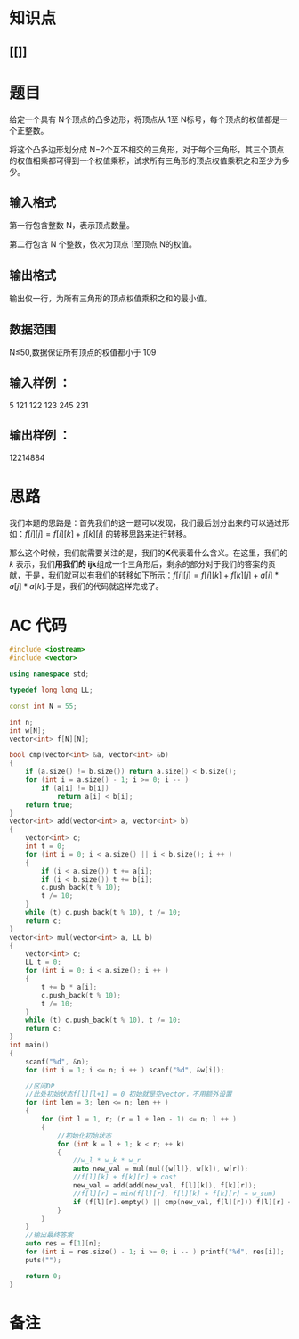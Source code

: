 # 知识点
  ## [[]]
# 题目
 给定一个具有 N个顶点的凸多边形，将顶点从 1至 N标号，每个顶点的权值都是一个正整数。

将这个凸多边形划分成 N−2个互不相交的三角形，对于每个三角形，其三个顶点的权值相乘都可得到一个权值乘积，试求所有三角形的顶点权值乘积之和至少为多少。

## 输入格式
第一行包含整数 N，表示顶点数量。

第二行包含 N 个整数，依次为顶点 1至顶点 N的权值。

## 输出格式
输出仅一行，为所有三角形的顶点权值乘积之和的最小值。

## 数据范围
N≤50,数据保证所有顶点的权值都小于 109
## 输入样例 ：
5
121 122 123 245 231
## 输出样例 ：
12214884

# 思路
我们本题的思路是：首先我们的这一题可以发现，我们最后划分出来的可以通过形如：$f[i][j]=f[i][k]+f[k][j]$ 的转移思路来进行转移。

那么这个时候，我们就需要关注的是，我们的**K**代表着什么含义。在这里，我们的 $k$ 表示，我们**用我们的 ijk**组成一个三角形后，剩余的部分对于我们的答案的贡献，于是，我们就可以有我们的转移如下所示：$f[i][j]=f[i][k]+f[k][j]+a[i]*a[j]*a[k]$.于是，我们的代码就这样完成了。
# AC 代码
```cpp
#include <iostream>
#include <vector>

using namespace std;

typedef long long LL;

const int N = 55;

int n;
int w[N];
vector<int> f[N][N];

bool cmp(vector<int> &a, vector<int> &b)
{
    if (a.size() != b.size()) return a.size() < b.size();
    for (int i = a.size() - 1; i >= 0; i -- )
        if (a[i] != b[i])
            return a[i] < b[i];
    return true;
}
vector<int> add(vector<int> a, vector<int> b)
{
    vector<int> c;
    int t = 0;
    for (int i = 0; i < a.size() || i < b.size(); i ++ )
    {
        if (i < a.size()) t += a[i];
        if (i < b.size()) t += b[i];
        c.push_back(t % 10);
        t /= 10;
    }
    while (t) c.push_back(t % 10), t /= 10;
    return c;
}
vector<int> mul(vector<int> a, LL b)
{
    vector<int> c;
    LL t = 0;
    for (int i = 0; i < a.size(); i ++ )
    {
        t += b * a[i];
        c.push_back(t % 10);
        t /= 10;
    }
    while (t) c.push_back(t % 10), t /= 10;
    return c;
}
int main()
{
    scanf("%d", &n);
    for (int i = 1; i <= n; i ++ ) scanf("%d", &w[i]);

    //区间DP
    //此处初始状态f[l][l+1] = 0 初始就是空vector，不用额外设置
    for (int len = 3; len <= n; len ++ )
    {
        for (int l = 1, r; (r = l + len - 1) <= n; l ++ )
        {
            //初始化初始状态
            for (int k = l + 1; k < r; ++ k)
            {
                //w_l * w_k * w_r
                auto new_val = mul(mul({w[l]}, w[k]), w[r]);
                //f[l][k] + f[k][r] + cost
                new_val = add(add(new_val, f[l][k]), f[k][r]);
                //f[l][r] = min(f[l][r], f[l][k] + f[k][r] + w_sum)
                if (f[l][r].empty() || cmp(new_val, f[l][r])) f[l][r] = new_val;
            }
        }
    }
    //输出最终答案
    auto res = f[1][n];
    for (int i = res.size() - 1; i >= 0; i -- ) printf("%d", res[i]);
    puts("");

    return 0;
}
```
# 备注
